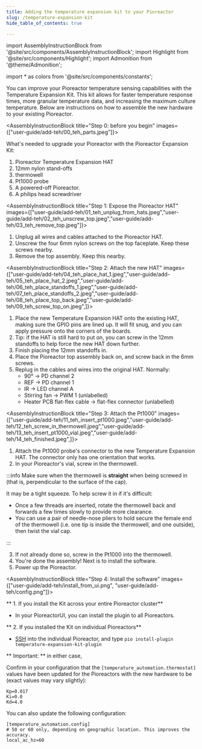 ```yaml
---
title: Adding the temperature expansion kit to your Pioreactor
slug: /temperature-expansion-kit
hide_table_of_contents: true

---
```


import AssemblyInstructionBlock from '@site/src/components/AssemblyInstructionBlock';
import Highlight from '@site/src/components/Highlight';
import Admonition from '@theme/Admonition';

import * as colors from '@site/src/components/constants';


You can improve your Pioreactor temperature sensing capabilities with the Temperature Expansion Kit. This kit allows for faster temperature response times, more granular temperature data, and increasing the maximum culture temperature. Below are instructions on how to assemble the new hardware to your existing Pioreactor.


<AssemblyInstructionBlock title="Step 0: before you begin" images={["user-guide/add-teh/00_teh_parts.jpeg"]}>

What's needed to upgrade your Pioreactor with the Pioreactor Expansion Kit:

1. <Highlight color={colors.blue}> Pioreactor Temperature Expansion HAT</Highlight>
2. <Highlight color={colors.green}> 12mm nylon stand-offs </Highlight>
3. <Highlight color={colors.orange}> thermowell </Highlight>
4. <Highlight color={colors.red}> Pt1000 probe </Highlight>
5. A powered-off Pioreactor.
6. A philips head screwdriver

</AssemblyInstructionBlock>


<AssemblyInstructionBlock title="Step 1: Expose the Pioreactor HAT" images={["user-guide/add-teh/01_teh_unplug_from_hats.jpeg","user-guide/add-teh/02_teh_unscrew_top.jpeg","user-guide/add-teh/03_teh_remove_top.jpeg"]}>

1. Unplug all wires and cables attached to the Pioreactor HAT.
2. Unscrew the four <Highlight color={colors.blue}>6mm nylon screws</Highlight> on the top faceplate. Keep these screws nearby.
3. Remove the top assembly. Keep this nearby.

</AssemblyInstructionBlock>


<AssemblyInstructionBlock title="Step 2: Attach the new HAT" images={["user-guide/add-teh/04_teh_place_hat_1.jpeg","user-guide/add-teh/05_teh_place_hat_2.jpeg","user-guide/add-teh/06_teh_place_standoffs_1.jpeg","user-guide/add-teh/07_teh_place_standoffs_2.jpeg","user-guide/add-teh/08_teh_place_top_back.jpeg","user-guide/add-teh/09_teh_screw_top_on.jpeg",]}>

1. Place the new Temperature Expansion HAT onto the existing HAT, making sure the GPIO pins are lined up. It will fit snug, and you can apply pressure onto the corners of the boards.
2. Tip: if the HAT is still hard to put on, you can screw in the <Highlight color={colors.orange}>12mm standoffs</Highlight> to help force the new HAT down further.
3. Finish placing the <Highlight color={colors.orange}>12mm standoffs</Highlight> in.
4. Place the Pioreactor top assembly back on, and screw back in the 6mm screws.
5. Replug in the cables and wires into the original HAT. Normally:
   - 90° -> PD channel 2
   - REF -> PD channel 1
   - IR -> LED channel A
   - Stirring fan -> PWM 1 (unlabelled)
   - Heater PCB flat-flex cable -> flat-flex connector (unlabelled)

</AssemblyInstructionBlock>



<AssemblyInstructionBlock title="Step 3: Attach the Pt1000" images={["user-guide/add-teh/11_teh_insert_pt1000.jpeg","user-guide/add-teh/12_teh_screw_in_thermowell.jpeg","user-guide/add-teh/13_teh_insert_pt1000_vial.jpeg","user-guide/add-teh/14_teh_finished.jpeg",]}>

1. Attach the <Highlight color={colors.magenta}>Pt1000 probe's connector</Highlight> to the new Temperature Expansion HAT. The connector only has one orientation that works.
2. In your Pioreactor's vial, screw in the <Highlight color={colors.red}>thermowell</Highlight>.

:::info
Make sure when the thermowell is **straight** when being screwed in (that is, perpendicular to the surface of the cap).

It may be a tight squeeze. To help screw it in if it's difficult:
 - Once a few threads are inserted, rotate the thermowell back and forwards a few times slowly to provide more clearance.
 - You can use a pair of needle-nose pliers to hold secure the female end of the thermowell (i.e. one tip is inside the thermowell, and one outside), then twist the vial cap.

:::

3. If not already done so, screw in the <Highlight color={colors.blue}>Pt1000 into the thermowell</Highlight>.
4. You're done the assembly! Next is to install the software.
5. Power up the Pioreactor.


</AssemblyInstructionBlock>


<AssemblyInstructionBlock title="Step 4: Install the software" images={["user-guide/add-teh/install_from_ui.png", "user-guide/add-teh/config.png"]}>

** 1. If you install the Kit across your entire Pioreactor cluster**

 -  In your PioreactorUI, you can <Highlight color={colors.green}>install the plugin</Highlight> to all Pioreactors.


** 2. If you installed the Kit on individual Pioreactors**

 - [SSH](/user-guide/accessing-raspberry-pi) into the individual Pioreactor, and type `pio install-plugin temperature-expansion-kit-plugin`


** Important: ** in either case,

Confirm in your <Highlight color={colors.magenta}>configuration</Highlight> that the `[temperature_automation.thermostat]` values have been updated for the Pioreactors with the new hardware to be (exact values may vary slightly):

```
Kp=0.017
Ki=0.0
Kd=4.0
```

You can also update the following configuration:
```
[temperature_automation.config]
# 50 or 60 only, depending on geographic location. This improves the accuracy.
local_ac_hz=60
```

</AssemblyInstructionBlock>






